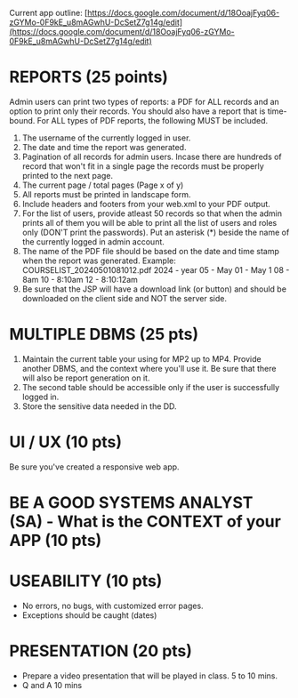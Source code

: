 Current app outline: [https://docs.google.com/document/d/18OoajFyq06-zGYMo-0F9kE_u8mAGwhU-DcSetZ7g14g/edit](https://docs.google.com/document/d/18OoajFyq06-zGYMo-0F9kE_u8mAGwhU-DcSetZ7g14g/edit)

# REPORTS (25 points)
Admin users can print two types of reports: a PDF for ALL records and an option to print only their records.
You should also have a report that is time-bound.
For ALL types of PDF reports, the following MUST be included.
1. The username of the currently logged in user.
2. The date and time the report was generated.
3. Pagination of all records for admin users. Incase there are hundreds of record that won't fit in a single page the records must be properly printed to the next page.
4. The current page / total pages (Page x of y)
5. All reports must be printed in landscape form. 
6. Include headers and footers from your web.xml to your PDF output.
7. For the list of users, provide atleast 50 records so that when the admin prints all of them you will be able to print all the list of users and roles only (DON'T print the passwords). Put an asterisk (*) beside the name of the currently logged in admin account.
8. The name of the PDF file should be based on the date and time stamp when the report was generated. Example:
COURSELIST_20240501081012.pdf 
2024 - year
05 - May
01 - May 1
08 - 8am
10 - 8:10am
12 - 8:10:12am
9. Be sure that the JSP will have a download link (or button) and should be downloaded on the client side and NOT the server side.
# MULTIPLE DBMS (25 pts)
1. Maintain the current table your using for MP2 up to MP4. Provide another DBMS, and the context where you'll use it. Be sure that there will also be report generation on it.
2. The second table should be accessible only if the user is successfully logged in.
3. Store the sensitive data needed in the DD.
# UI / UX (10 pts)
Be sure you've created a responsive web app.
# BE A GOOD SYSTEMS ANALYST (SA) - What is the CONTEXT of your APP (10 pts)
# USEABILITY  (10 pts)
 - No errors, no bugs, with customized error pages.
 - Exceptions should be caught (dates)
# PRESENTATION (20 pts) 
 - Prepare a video presentation that will be played in class. 5 to 10 mins. 
 - Q and A 10 mins
